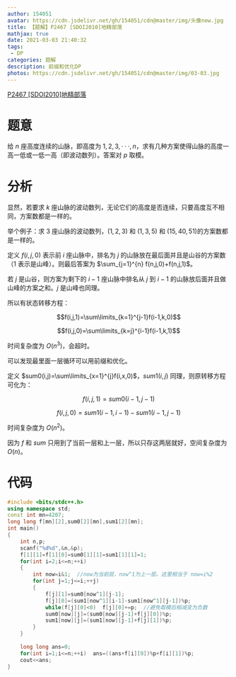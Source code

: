 ```yaml
---
author: 154051
avatar: https://cdn.jsdelivr.net/gh/154051/cdn@master/img/头像new.jpg
title: 【题解】P2467 [SDOI2010]地精部落
mathjax: true
date: 2021-03-03 21:40:32
tags: 
 - DP
categories: 题解
description: 前缀和优化DP
photos: https://cdn.jsdelivr.net/gh/154051/cdn@master/img/03-03.jpg
---
```


[P2467 [SDOI2010]地精部落](https://www.luogu.com.cn/problem/P2467)

# 题意

给 $n$ 座高度连续的山脉，即高度为 $1,2,3,···,n$，求有几种方案使得山脉的高度一高一低或一低一高（即波动数列）。答案对 $p$ 取模。

# 分析

显然，若要求 $k$ 座山脉的波动数列，无论它们的高度是否连续，只要高度互不相同，方案数都是一样的。

举个例子：求 $3$ 座山脉的波动数列，$(1,2,3)$ 和 $(1,3,5)$ 和 $(15,40,51)$的方案数都是一样的。

定义 $f(i,j,0)$ 表示前 $i$ 座山脉中，排名为 $j$ 的山脉放在最后面并且是山谷的方案数（$1$ 表示是山峰）。则最后答案为 $\sum_{j=1}^{n} f(n,j,0)+f(n,j,1)$。

若 $j$ 是山谷，则方案为剩下的 $i-1$ 座山脉中排名从 $j$ 到 $i-1$ 的山脉放后面并且做山峰的方案之和。$j$ 是山峰也同理。

所以有状态转移方程：

$$f(i,j,1)=\sum\limits_{k=1}^{j-1}f(i-1,k,0)$$

$$f(i,j,0)=\sum\limits_{k=j}^{i-1}f(i-1,k,1)$$

时间复杂度为 $O(n^3)$，会超时。

可以发现最里面一层循环可以用前缀和优化。

定义 $sum0(i,j)=\sum\limits_{x=1}^{j}f(i,x,0)$，$sum1(i,j)$ 同理，则原转移方程可化为：

$$f(i,j,1)=sum0(i-1,j-1)$$

$$f(i,j,0)=sum1(i-1,i-1)-sum1(i-1,j-1)$$

时间复杂度为 $O(n^2)$。

因为 $f$ 和 $sum$ 只用到了当前一层和上一层，所以只存这两层就好，空间复杂度为 $O(n)$。

# 代码

```cpp
#include <bits/stdc++.h>
using namespace std;
const int mn=4207;
long long f[mn][2],sum0[2][mn],sum1[2][mn];
int main()
{
	int n,p;
	scanf("%d%d",&n,&p);
	f[1][1]=f[1][0]=sum0[1][1]=sum1[1][1]=1;
	for(int i=2;i<=n;++i)
	{
		int now=i&1;  //now为当前层，now^1为上一层。这里相当于 now=i%2 
		for(int j=1;j<=i;++j)
		{
			f[j][1]=sum0[now^1][j-1];
		  	f[j][0]=(sum1[now^1][i-1]-sum1[now^1][j-1])%p;
		  	while(f[j][0]<0)  f[j][0]+=p;  //避免取模后相减变为负数 
		  	sum0[now][j]=(sum0[now][j-1]+f[j][0])%p;
		  	sum1[now][j]=(sum1[now][j-1]+f[j][1])%p;
		}
	}
	  
	long long ans=0;
	for(int i=1;i<=n;++i)  ans=((ans+f[i][0])%p+f[i][1])%p;
	cout<<ans;
} 
```

